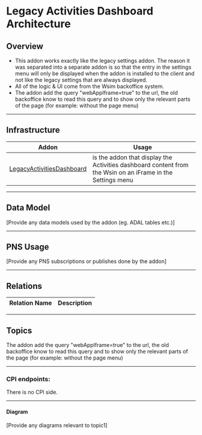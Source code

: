 # Legacy Activities Dashboard Architecture

## Overview

- This addon works exactly like the legacy settings addon. The reason it was separated into a separate addon is so that the entry in the settings menu will only be displayed when the addon is installed to the client and not like the legacy settings that are always displayed.
- All of the logic & UI come from the Wsim backoffice system.
- The addon add the query "webAppIframe=true" to the url, the old backoffice know to read this query and to show only the relevant parts of the page (for example: without the page menu)
---

## Infrastructure

| Addon  | Usage  |
| ---------------------------|------------------------ |
| [LegacyActivitiesDashboard](https://github.com/Pepperi-Addons/LegacyDashboards/tree/main) | is the addon that display the Activities dashboard content from the Wsin on an iFrame in the Settings menu|

---

## Data Model

[Provide any data models used by the addon (eg. ADAL tables etc.)]

---

## PNS Usage

[Provide any PNS subscriptions or publishes done by the addon]

---

## Relations
| Relation Name | Description |
|---------------|--------------|

---

## Topics

The addon add the query "webAppIframe=true" to the url, the old backoffice know to read this query and to show only the relevant parts of the page (for example: without the page menu)
_____________________________________________________________
### CPI endpoints:

There is no CPI side.
_____________________________________________________________
#### Diagram

[Provide any diagrams relevant to topic1]
